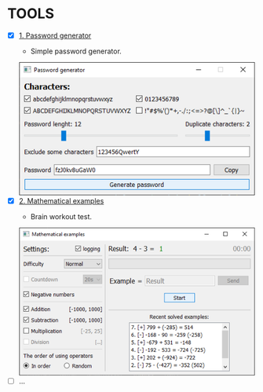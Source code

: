 # TOOLS

- [x] [1. Password generator](password_generator.py)
    - <p>Simple password generator.</p>
    <img src='demonstration/password_generator.png'>
    <br>
- [x] [2. Mathematical examples](math_examples.py)
    - <p>Brain workout test.</p>
    <img src='demonstration/math_examples.png'>
    <br>
- [ ] ...
